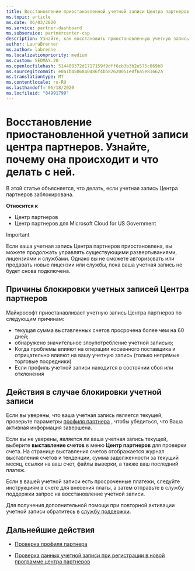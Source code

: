 ```yaml
---
title: Восстановление приостановленной учетной записи Центра партнеров
ms.topic: article
ms.date: 06/03/2020
ms.service: partner-dashboard
ms.subservice: partnercenter-csp
description: Узнайте, как восстановить приостановленную учетную запись Центра партнеров, причины приостановки учетной записи партнера и как можно использовать учетную запись во время приостановки.
author: LauraBrenner
ms.author: labrenne
ms.localizationpriority: medium
ms.custom: SEOMAY.20
ms.openlocfilehash: 514480372d1717159f9dff6cb3b3b2e575c069b8
ms.sourcegitcommit: e0a1b4506840486f4bb82620051e0f6a5e81662a
ms.translationtype: MT
ms.contentlocale: ru-RU
ms.lasthandoff: 06/18/2020
ms.locfileid: "84991799"
---
```

# <a name="restore-a-suspended-partner-center-account---learn-why-it-happens-and-what-to-do-about-it"></a>Восстановление приостановленной учетной записи центра партнеров. Узнайте, почему она происходит и что делать с ней.

В этой статье объясняется, что делать, если учетная запись Центра партнеров заблокирована.

**Относится к**

-  Центр партнеров
-  Центр партнеров для Microsoft Cloud for US Government


> [!IMPORTANT]  
> Если ваша учетная запись Центра партнеров приостановлена, вы можете продолжать управлять существующими развертываниями, лицензиями и службами. Однако вы не сможете авторизовать или продавать новые лицензии или службы, пока ваша учетная запись не будет снова подключена.

## <a name="why-partner-center-accounts-are-suspended"></a>Причины блокировки учетных записей Центра партнеров

Майкрософт приостанавливает учетную запись Центра партнеров по следующим причинам:

- текущая сумма выставленных счетов просрочена более чем на 60 дней; 
- обнаружено значительное злоупотребление учетной записью;
- Когда проблемы влияют на операции косвенного поставщика и отрицательно влияют на вашу учетную запись (только непрямые торговые посредники)
- Если профиль учетной записи находится в состоянии сбоя или отклонения

## <a name="what-to-do-if-your-account-is-suspended"></a>Действия в случае блокировки учетной записи

Если вы уверены, что ваша учетная запись является текущей, проверьте параметры [профиля партнера](https://partner.microsoft.com/pcv/accountsettings/partnerprofile) , чтобы убедиться, что Ваша активная информация завершена. 

Если вы не уверены, является ли ваша учетная запись текущей, выберите **выставление счетов** в меню **Центр партнеров** для проверки счета. На странице выставления счетов отображается журнал выставления счетов и тенденции, сумма задолженности за текущий месяц, ссылки на ваш счет, файлы выверки, а также ваш последний платеж.

Если в вашей учетной записи есть просроченные платежи, следуйте инструкциям в счете для внесения платы, а затем отправьте в службу поддержки запрос на восстановление учетной записи. 

Для получения дополнительной помощи при повторной активации учетной записи обратитесь в [службу поддержки](https://partner.microsoft.com/dashboard/support/csp/servicerequests/create).

## <a name="next-steps"></a>Дальнейшие действия

- [Проверка профиля партнера](update-your-partner-profile.md)

- [Проверка данных учетной записи при регистрации в новой программе центра партнеров](verification-responses.md)
